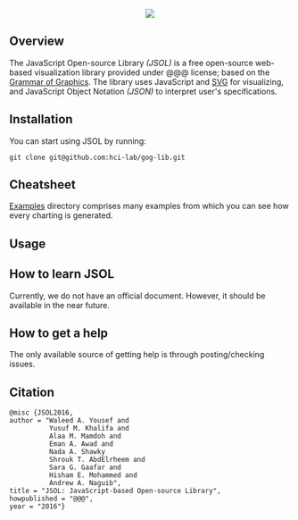 <p align="center">
  <img src="https://user-images.githubusercontent.com/24280372/46582722-e9e11380-ca4b-11e8-8dc3-ce015916c853.jpg">
</p>

## Overview
The JavaScript Open-source Library _(JSOL)_ is a free open-source web-based visualization library provided under @@@ license; based on the [Grammar of Graphics](https://www.amazon.com/Grammar-Graphics-Statistics-Computing/dp/0387245448/ref=mt_hardcover?_encoding=UTF8&me=&qid=1477928463). The library uses JavaScript and [SVG](https://www.w3.org/Graphics/SVG/) for visualizing, and JavaScript Object Notation _(JSON)_ to interpret user's specifications.
## Installation
You can start using JSOL by running:

    git clone git@github.com:hci-lab/gog-lib.git
    
## Cheatsheet
[Examples](https://github.com/hci-lab/gog-lib/tree/master/examples) directory comprises many examples from which you can see how every charting is generated.
## Usage
## How to learn JSOL
Currently, we do not have an official document. However, it should be available in the near future.
## How to get a help
The only available source of getting help is through posting/checking issues.
## Citation
```
@misc {JSOL2016,
author = "Waleed A. Yousef and
          Yusuf M. Khalifa and
          Alaa M. Mamdoh and
          Eman A. Awad and
          Nada A. Shawky
          Shrouk T. AbdElrheem and
          Sara G. Gaafar and
          Hisham E. Mohammed and
          Andrew A. Naguib",
title = "JSOL: JavaScript-based Open-source Library",
howpublished = "@@@",
year = "2016"}
```

